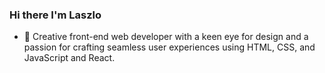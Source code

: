 ### Hi there I'm Laszlo

- 🔭 Creative front-end web developer with a keen eye for design and a passion for crafting seamless user experiences using HTML, CSS, and JavaScript and React.



